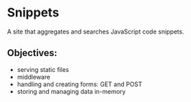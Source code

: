 # Snippets 
A site that aggregates and searches JavaScript code snippets. 

## Objectives: 

* serving static files
* middleware
* handling and creating forms: GET and POST
* storing and managing data in-memory


